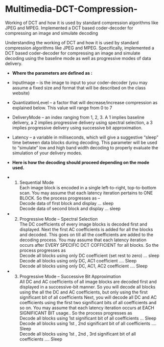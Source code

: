 # Multimedia-DCT-Compression-
Working of DCT and how it is used by standard compression algorithms like JPEG and MPEG. Implemented a DCT based coder-decoder for compressing an image and simulate decoding

Understanding the working of DCT and how it is used by standard compression algorithms like JPEG and MPEG. Specifically, implemented a DCT based coder-decoder for compressing an image and simulate decoding using the baseline mode as well as progressive modes of data delivery.

-  <b>Where the parameters are defined as :</b>

-  InputImage – is the image to input to your coder-decoder (you may assume a fixed size and format that will be described on the class website)


-  QuantizationLevel – a factor that will decrease/increase compression as explained below. This value will range from 0 to 7


-  DeliveryMode – an index ranging from 1, 2, 3. A 1 implies baseline delivery, a 2 implies progressive delivery using spectral selection, a 3 implies progressive delivery using successive bit approximation.


-  Latency – a variable in milliseconds, which will give a suggestive “sleep” time between data blocks during decoding. This parameter will be used to “simulate” low and high band width decoding to properly evaluate the simulation of your delivery modes.


-  <b>Here is how the decoding should proceed depending on the mode used.</b>
-  1) Sequential Mode<br>
Each image block is encoded in a single left-to-right, top-to-bottom scan. You may assume that each latency iteration pertains to ONE BLOCK. So the process progresses as –<br>
Decode data of first block and display … sleep<br>
Decode data of second block and display … sleep<br>


- 2) Progressive Mode – Spectral Selection<br>
The DC coefficients of every image blocks is decoded first and displayed. Next the first AC coefficients is added for all the blocks and decoded. This goes on till all the coefficients are added to the decoding process. You may assume that each latency iteration occurs after EVERY SPECIFIC DCT COFFICIENT for all blocks. So the process progresses as<br>
Decode all blocks using only DC coefficient (set rest to zero) … sleep<br>
Decode all blocks using only DC, AC1 coefficient …. Sleep<br>
Decode all blocks using only DC, AC1, AC2 coefficient …. Sleep<br>


- 3) Progressive Mode – Successive Bit Approximation<br>
All DC and AC coefficients of all image blocks are decoded first and displayed in a successive-bit manner. So you will decode all blocks using the all the DC and AC coefficients, but only using the first significant bit of all coefficients Next, you will decode all DC and AC coefficients using the first two significant bits of all coefficients and so on. You may assume that each latency iteration occurs at EACH SIGNIFICANT BIT usage.. So the process progresses as<br>
Decode all blocks using 1st significant bit of all coefficients … Sleep<br>
Decode all blocks using 1st , 2nd significant bit of all coefficients …. Sleep<br>
Decode all blocks using 1st , 2nd , 3rd significant bit of all coefficients …. Sleep<br>
